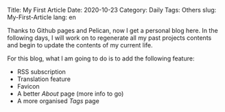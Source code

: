 Title: My First Article
Date: 2020-10-23
Category: Daily
Tags: Others
slug: My-First-Article
lang: en

Thanks to Github pages and Pelican, now I get a personal blog here. In the following days, I will work on to regenerate all my past projects contents and begin to update the contents of my current life. 

For this blog, what I am going to do is to add the following feature:

- RSS subscription
- Translation feature
- Favicon
- A better *About* page (more info to go)
- A more organised *Tags* page

